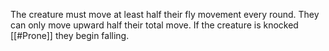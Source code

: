 The creature must move at least half their fly movement every round. They can only move upward half their total move. If the creature is knocked [[#Prone]] they begin falling.